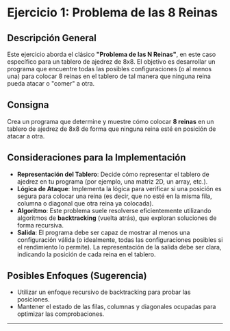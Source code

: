 # Ejercicio 1: Problema de las 8 Reinas

## Descripción General

Este ejercicio aborda el clásico **"Problema de las N Reinas"**, en este caso específico para un tablero de ajedrez de 8x8. El objetivo es desarrollar un programa que encuentre todas las posibles configuraciones (o al menos una) para colocar 8 reinas en el tablero de tal manera que ninguna reina pueda atacar o "comer" a otra.

## Consigna

Crea un programa que determine y muestre cómo colocar **8 reinas** en un tablero de ajedrez de 8x8 de forma que ninguna reina esté en posición de atacar a otra.

## Consideraciones para la Implementación

* **Representación del Tablero**: Decide cómo representar el tablero de ajedrez en tu programa (por ejemplo, una matriz 2D, un array, etc.).
* **Lógica de Ataque**: Implementa la lógica para verificar si una posición es segura para colocar una reina (es decir, que no esté en la misma fila, columna o diagonal que otra reina ya colocada).
* **Algoritmo**: Este problema suele resolverse eficientemente utilizando algoritmos de **backtracking** (vuelta atrás), que exploran soluciones de forma recursiva.
* **Salida**: El programa debe ser capaz de mostrar al menos una configuración válida (o idealmente, todas las configuraciones posibles si el rendimiento lo permite). La representación de la salida debe ser clara, indicando la posición de cada reina en el tablero.

## Posibles Enfoques (Sugerencia)

* Utilizar un enfoque recursivo de backtracking para probar las posiciones.
* Mantener el estado de las filas, columnas y diagonales ocupadas para optimizar las comprobaciones.

---